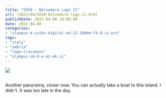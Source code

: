 ```yaml
---
title: "5650 - Belvedere Lago II"
url: /2022/04/5650-belvedere-lago-ii.html
publishDate: 2022-04-08 18:00:00
date: 2022-04-08
categories:
- "olympus-m-zuiko-digital-ed-12-100mm-f4-0-is-pro"
tags:
- "italy"
- "umbria"
- "lago-trasimeno"
- "olympus-om-d-e-m1-mk-ii"
---
```

<div class="container">
<div class="center"><a target="_blank" href="https://d25zfm9zpd7gm5.cloudfront.net/1200x1200/2019/20190904_142343-Pano_lr.jpg"><img class="webfeedsFeaturedVisual" src="https://d25zfm9zpd7gm5.cloudfront.net/0600x0600/2019/20190904_142343-Pano_lr.jpg" /></a></div>
</div>
<br />

Another panorama, closer now. You can actually take a boat
to this island. I didn't. It was too late in the day.
